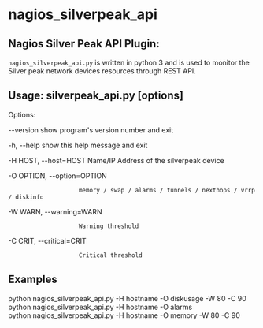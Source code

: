 # nagios_silverpeak_api

## Nagios Silver Peak API Plugin: 

  `nagios_silverpeak_api.py` is written in python 3 and is used to monitor the Silver peak network devices resources through REST API.

Usage: silverpeak_api.py [options]
----------------------------------

Options:



  --version             show program's version number and exit
  
  
  -h, --help            show this help message and exit
  
  
  -H HOST, --host=HOST  Name/IP Address of the silverpeak device
  
  
  -O OPTION, --option=OPTION
  
                        memory / swap / alarms / tunnels / nexthops / vrrp / diskinfo
                        
                        
  -W WARN, --warning=WARN
  
                        Warning threshold
                        
                        
  -C CRIT, --critical=CRIT
  
                        Critical threshold

Examples
--------

  python nagios_silverpeak_api.py -H hostname -O diskusage -W 80 -C 90  
  python nagios_silverpeak_api.py -H hostname -O alarms  
  python nagios_silverpeak_api.py -H hostname -O memory -W 80 -C 90

